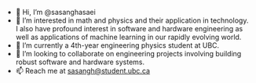 - 👋 Hi, I’m @sasanghasaei
- 👀 I’m interested in math and physics and their application in technology. I also have profound interest in software and hardware engineering as well as applications of machine learning in our rapidly evolving world. 
- 🌱 I’m currently a 4th-year engineering physics student at UBC.
- 💞️ I’m looking to collaborate on engineering projects involving building robust software and hardware systems.
- 📫 Reach me at sasangh@student.ubc.ca

<!---
sasanghasaei/sasanghasaei is a ✨ special ✨ repository because its `README.md` (this file) appears on your GitHub profile.
You can click the Preview link to take a look at your changes.
--->
